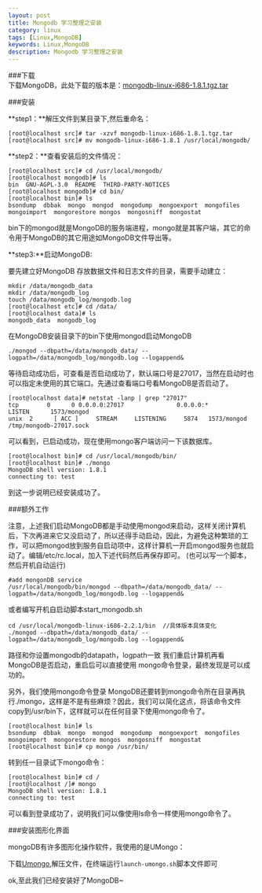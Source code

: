 ```yaml
---
layout: post
title: Mongodb 学习整理之安装
category: linux
tags: [Linux,MongoDB]
keywords: Linux,MongoDB
description: Mongodb 学习整理之安装
---
```


###下载  
下载MongoDB，此处下载的版本是：[mongodb-linux-i686-1.8.1.tgz.tar](http://fastdl.mongodb.org/linux/mongodb-linux-i686-1.8.1.tgz)  

###安装  

**step1：**解压文件到某目录下,然后重命名：
  
	[root@localhost src]# tar -xzvf mongodb-linux-i686-1.8.1.tgz.tar    
	[root@localhost src]# mv mongodb-linux-i686-1.8.1 /usr/local/mongodb/  

**step2：**查看安装后的文件情况：  

	[root@localhost src]# cd /usr/local/mongodb/   
	[root@localhost mongodb]# ls   
	bin  GNU-AGPL-3.0  README  THIRD-PARTY-NOTICES   
	[root@localhost mongodb]# cd bin/   
	[root@localhost bin]# ls   
	bsondump  dbbak  mongo  mongod  mongodump  mongoexport  mongofiles  mongoimport  mongorestore mongos  mongosniff  mongostat    

bin下的mongod就是MongoDB的服务端进程，mongo就是其客户端，其它的命令用于MongoDB的其它用途如MongoDB文件导出等。  

**step3:**启动MongoDB:  

要先建立好MongoDB 存放数据文件和日志文件的目录，需要手动建立： 
 
	mkdir /data/mongodb_data
	mkdir /data/mongodb_log
	touch /data/mongodb_log/mongodb.log
	[root@localhost etc]# cd /data/   
	[root@localhost data]# ls   
	mongodb_data  mongodb_log    

在MongoDB安装目录下的bin下使用mongod启动MongoDB  

	./mongod --dbpath=/data/mongodb_data/ --logpath=/data/mongodb_log/mongodb.log --logappend&  

等待启动成功后，可查看是否启动成功了，默认端口号是27017，当然在启动时也可以指定未使用的其它端口。先通过查看端口号看MongoDB是否启动了。   

	[root@localhost data]# netstat -lanp | grep "27017"  
	tcp        0      0 0.0.0.0:27017               0.0.0.0:*                   LISTEN      1573/mongod            
	unix  2      [ ACC ]     STREAM     LISTENING     5874   1573/mongod         /tmp/mongodb-27017.sock    

可以看到，已启动成功，现在使用mongo客户端访问一下该数据库。  

	[root@localhost bin]# cd /usr/local/mongodb/bin/   
	[root@localhost bin]# ./mongo   
	MongoDB shell version: 1.8.1  
	connecting to: test   


 到这一步说明已经安装成功了。  

###额外工作  

注意，上述我们启动MongoDB都是手动使用mongod来启动，这样关闭计算机后，下次再进来它又没启动了，所以还得手动启动，因此，为避免这种繁琐的工作，可以把mongod放到服务自启动项中，这样计算机一开启mongod服务也就启动了。编辑/etc/rc.local，加入下述代码然后再保存即可。 (也可以写一个脚本，然后开机自动运行)  

	#add mongonDB service   
	/usr/local/mongodb/bin/mongod --dbpath=/data/mongodb_data/ --logpath=/data/mongodb_log/mongodb.log --logappend&    

或者编写开机自启动脚本start_mongodb.sh  

	cd /usr/local/mongodb-linux-i686-2.2.1/bin  //具体版本具体变化
	./mongod --dbpath=/data/mongodb_data/ --logpath=/data/mongodb_log/mongodb.log --logappend&   


路径和你设置mongodb的datapath，logpath一致 
我们重启计算机再看MongoDB是否启动，重启后可以直接使用 mongo命令登录，最终发现是可以成功的。  

另外，我们使用mongo命令登录 MongoDB还要转到mongo命令所在目录再执行./mongo，这样是不是有些麻烦？因此，我们可以简化这点，将该命令文件copy到/usr/bin下，这样就可以在任何目录下使用mongo命令了。  

	[root@localhost bin]# ls   
	bsondump  dbbak  mongo  mongod  mongodump  mongoexport  mongofiles  mongoimport  mongorestore mongos  mongosniff  mongostat   
	[root@localhost bin]# cp mongo /usr/bin/    

转到任一目录试下mongo命令：  

	[root@localhost bin]# cd /   
	[root@localhost /]# mongo   
	MongoDB shell version: 1.8.1  
	connecting to: test   


可以看到登录成功了，说明我们可以像使用ls命令一样使用mongo命令了。  

###安装图形化界面  

mongoDB有许多图形化操作软件，我使用的是UMongo：  

下载[Umongo](https://github.com/agirbal/umongo/downloads),解压文件，在终端运行`launch-umongo.sh`脚本文件即可  

ok,至此我们已经安装好了MongoDB~  

